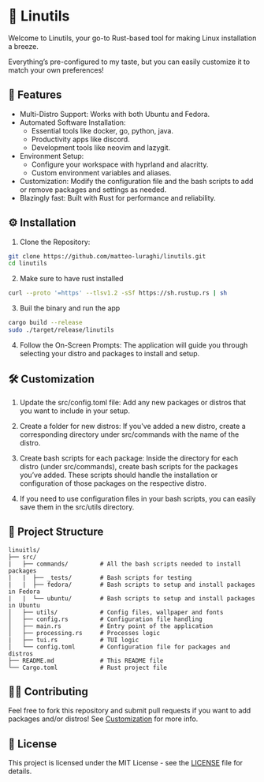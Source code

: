 # 🐧 Linutils

Welcome to Linutils, your go-to Rust-based tool for making Linux installation a breeze. 

Everything’s pre-configured to my taste, but you can easily customize it to match your own preferences!
## 🚀 Features

- Multi-Distro Support: Works with both Ubuntu and Fedora.
- Automated Software Installation:
  - Essential tools like docker, go, python, java.
  - Productivity apps like discord.
  - Development tools like neovim and lazygit.
- Environment Setup:
  - Configure your workspace with hyprland and alacritty.
  - Custom environment variables and aliases.
- Customization: Modify the configuration file and the bash scripts to add or remove packages and settings as needed.
- Blazingly fast: Built with Rust for performance and reliability.

## ⚙️ Installation

1. Clone the Repository:
```bash
git clone https://github.com/matteo-luraghi/linutils.git
cd linutils
```
2. Make sure to have rust installed
```bash
curl --proto '=https' --tlsv1.2 -sSf https://sh.rustup.rs | sh
```
3. Buil the binary and run the app
```bash
cargo build --release
sudo ./target/release/linutils
```
4. Follow the On-Screen Prompts:
The application will guide you through selecting your distro and packages to install and setup.

## 🛠 Customization

1. Update the src/config.toml file: Add any new packages or distros that you want to include in your setup.

2. Create a folder for new distros: If you've added a new distro, create a corresponding directory under src/commands with the name of the distro.
   
3. Create bash scripts for each package: Inside the directory for each distro (under src/commands), create bash scripts for the packages you’ve added. These scripts should handle the installation or configuration of those packages on the respective distro.

4. If you need to use configuration files in your bash scripts, you can easily save them in the src/utils directory.

## 📂 Project Structure

    linuitls/
    ├── src/
    |   ├── commands/         # All the bash scripts needed to install packages
    |   |  ├── _tests/        # Bash scripts for testing
    |   |  ├── fedora/        # Bash scripts to setup and install packages in Fedora
    |   |  └── ubuntu/        # Bash scripts to setup and install packages in Ubuntu
    │   ├── utils/            # Config files, wallpaper and fonts
    │   ├── config.rs         # Configuration file handling
    │   ├── main.rs           # Entry point of the application
    │   ├── processing.rs     # Processes logic
    |   ├── tui.rs            # TUI logic
    │   └── config.toml       # Configuration file for packages and distros
    ├── README.md             # This README file
    └── Cargo.toml            # Rust project file

## 🧑‍💻 Contributing

Feel free to fork this repository and submit pull requests if you want to add packages and/or distros! See [Customization](#-customization) for more info.

## 📄 License

This project is licensed under the MIT License - see the [LICENSE](LICENSE) file for details.
